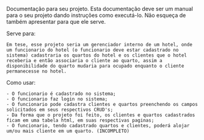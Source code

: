 Documentação para seu projeto. Esta documentação deve ser um manual para o seu projeto dando instruções como executá-lo. Não esqueça de também apresentar para que ele serve.

Serve para:

    Em tese, esse projeto seria um gerenciador interno de um hotel, onde um funcionario do hotel (o funcionario deve estar cadastrado no sistema) cadastraria os quartos do hotel e os clientes que o hotel receberia e então associaria o cliente ao quarto, assim a disponibilidade do quarto mudaria para ocupado enquanto o cliente permanecesse no hotel.

Como usar:

    - O funcionario é cadastrado no sistema;
    - O funcionario faz login no sistema;
    - O funcionario pode cadastra clientes e quartos preenchendo os campos solicitados em seus respectivos CRUD's;
    - Da forma que o projeto foi feito, os clientes e quartos cadastrados ficam em uma tabela html, em suas respectivas paginas;
    - O funcionario, tendo cadastrado quartos e clientes, poderá alojar um/ou mais cliente em um quarto. (INCOMPLETO)
